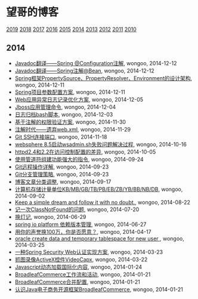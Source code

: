 # 望哥的博客
 [2019](/2019/)
 [2018](/2018/)
 [2017](/2017/)
 [2016](/2016/)
 [2015](/2015/)
 [2014](/2014/)
 [2013](/2013/)
 [2012](/2012/)
 [2011](/2011/)
 [2010](/2010/)


## 2014
* [Javadoc翻译——Spring @Configuration注解](/2014/2014-12-12-javadoc-spring-configuration), wongoo, 2014-12-12
* [Javadoc翻译——Spring注解@Bean](/2014/2014-12-12-javadoc-spring-bean), wongoo, 2014-12-12
* [Spring框架PropertySource、PropertyResolver、Environment的设计架构](/2014/2014-12-11-spring-propertysource-propertyresolver-environment), wongoo, 2014-12-11
* [Spring项目参数配置方案](/2014/2014-12-11-spring-configuration), wongoo, 2014-12-11
* [Web应用异常日志记录优化方案](/2014/2014-12-05-web-error-log-method), wongoo, 2014-12-05
* [Jboss应用管理命令](/2014/2014-12-04-jboss-commands), wongoo, 2014-12-04
* [日志归档bash脚本](/2014/2014-12-03-shell-for-log-achive), wongoo, 2014-12-03
* [基于注解的权限验证方案](/2014/2014-11-30-annotation-auth), wongoo, 2014-11-30
* [注解时代——遗弃web.xml](/2014/2014-11-29-deprecate-web-xml), wongoo, 2014-11-29
* [Git SSH连接端口](/2014/2014-11-18-git-ssh-port), wongoo, 2014-11-18
* [websphere 8.5启动wsadmin.sh失败问题解决过程](/2014/2014-10-16-websphere-8-5-wsadmin-sh-problem), wongoo, 2014-10-16
* [httpd2.4和2.2在访问控制配置的差异](/2014/2014-10-05-diff-of-http24-and-22), wongoo, 2014-10-05
* [使用管道符组建功能强大的指令](/2014/2014-09-24-using-pipe-operator-to-impl-powful-commands), wongoo, 2014-09-24
* [Git远程操作详解](/2014/2014-09-23-git-remote-commands), wongoo, 2014-09-23
* [Git分支管理策略](/2014/2014-09-23-git-branch-mangement), wongoo, 2014-09-23
* [博客文章分类调整](/2014/2014-09-17-adjust-blog-category), wongoo, 2014-09-17
* [计算机存储计量单位KB/MB/GB/TB/PB/EB/ZB/YB/BB/NB/DB](/2014/2014-09-02-computer-unit-kbmbgbtbpbebzbybbbnbdb), wongoo, 2014-09-02
* [Keep a simple dream and follow it with no doubt.](/2014/2014-08-22-keep-a-simple-dream-and-follow-it-with-no-doubt), wongoo, 2014-08-22
* [记一次ClassNotFound的问题](/2014/2014-07-20-classnotfound-problem), wongoo, 2014-07-20
* [换灯记](/2014/2014-06-29-replace-light), wongoo, 2014-06-29
* [spring io platform 依赖版本管理](/2014/2014-06-27-spring-io-platform-dependencies), wongoo, 2014-06-27
* [用你的声誉换100万，你是否愿意？](/2014/2014-04-17-100million-or-reputation), wongoo, 2014-04-17
* [oracle create data and temporary tablespace for new user ](/2014/2014-03-25-oracle-create-data-and-temporary-tablespace-for-new-user), wongoo, 2014-03-25
* [一种Spring Security Web认证实现方案](/2014/2014-03-23-spring-security-web-auth-plan), wongoo, 2014-03-23
* [抓图录像ActiveX控件VideoCapx](/2014/2014-03-22-activex-videocapx-video-capture), wongoo, 2014-03-22
* [Javascript动态加载国际化内容](/2014/2014-01-24-javascript-dynamic-load-i18n), wongoo, 2014-01-24
* [BroadleafCommerce工作流和活动](/2014/2014-01-21-broadleafcommerce-workflow-and-activity), wongoo, 2014-01-21
* [BroadleafCommerce合并配置](/2014/2014-01-21-broadleafcommerce-merge-config), wongoo, 2014-01-21
* [认识Java电子商务开源框架BroadleafCommerce](/2014/2014-01-21-about-broadleafcommerce), wongoo, 2014-01-21
